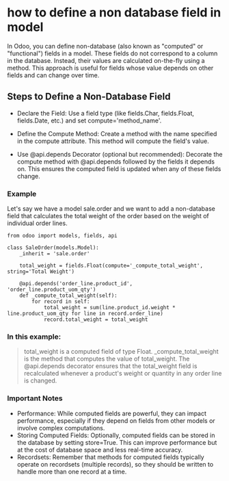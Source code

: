 # how to define a non database field in model
In Odoo, you can define non-database (also known as "computed" or "functional") fields in a model. These fields do not correspond to a column in the database. Instead, their values are calculated on-the-fly using a method. This approach is useful for fields whose value depends on other fields and can change over time.

## Steps to Define a Non-Database Field
- Declare the Field: Use a field type (like fields.Char, fields.Float, fields.Date, etc.) and set compute='method_name'.

- Define the Compute Method: Create a method with the name specified in the compute attribute. This method will compute the field's value.

- Use @api.depends Decorator (optional but recommended): Decorate the compute method with @api.depends followed by the fields it depends on. This ensures the computed field is updated when any of these fields change.

### Example
Let's say we have a model sale.order and we want to add a non-database field that calculates the total weight of the order based on the weight of individual order lines.

```
from odoo import models, fields, api

class SaleOrder(models.Model):
    _inherit = 'sale.order'

    total_weight = fields.Float(compute='_compute_total_weight', string='Total Weight')

    @api.depends('order_line.product_id', 'order_line.product_uom_qty')
    def _compute_total_weight(self):
        for record in self:
            total_weight = sum(line.product_id.weight * line.product_uom_qty for line in record.order_line)
            record.total_weight = total_weight
```
### In this example:
> total_weight is a computed field of type Float.
> _compute_total_weight is the method that computes the value of total_weight.
> The @api.depends decorator ensures that the total_weight field is recalculated whenever a product's weight or quantity in any order line is changed.
### Important Notes
- Performance: While computed fields are powerful, they can impact performance, especially if they depend on fields from other models or involve complex computations.
- Storing Computed Fields: Optionally, computed fields can be stored in the database by setting store=True. This can improve performance but at the cost of database space and less real-time accuracy.
- Recordsets: Remember that methods for computed fields typically operate on recordsets (multiple records), so they should be written to handle more than one record at a time.
